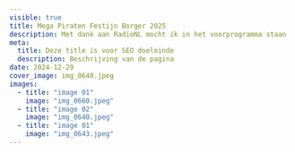 ```yaml
---
visible: true
title: Mega Piraten Festijn Borger 2025
description: Met dank aan RadioNL mocht ik in het voorprogramma staan
meta:
  title: Deze title is voor SEO doeleinde
  description: Beschrijving van de pagina
date: 2024-12-29
cover_image: img_0640.jpeg
images:
  - title: "image 01"
    image: "img_0660.jpeg"
  - title: "image 02"
    image: "img_0640.jpeg"
  - title: "image 01"
    image: "img_0643.jpeg"
---
```

